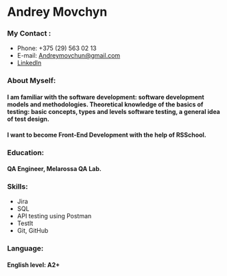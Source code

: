 # **Andrey Movchyn**
### **My Contact** :

+ Phone:  +375 (29) 563 02 13
+ E-mail:  Andreymovchun@gmail.com
+ [LinkedIn](https://www.linkedin.com/in/andrey-movchun-823014228/)

### **About Myself**:
#### I am familiar with the software development: software development models and methodologies. Theoretical knowledge of the basics of testing: basic concepts, types and levels software testing, a general idea of test design.
#### I want to become Front-End Development with the help of RSSchool.

### **Education**:
#### QA Engineer, Melarossa QA Lab.

### **Skills**:
+ Jira
+ SQL
+ API testing using Postman
+ TestIt
+ Git, GitHub
### **Language**:
#### English level: A2+

